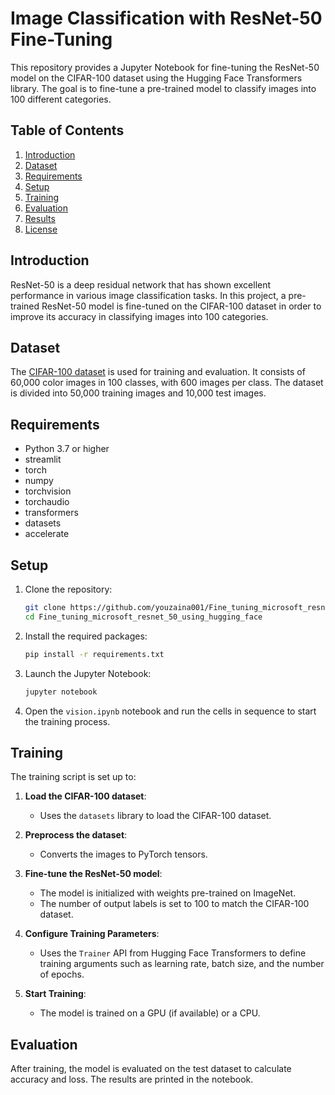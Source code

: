 # Image Classification with ResNet-50 Fine-Tuning

This repository provides a Jupyter Notebook for fine-tuning the ResNet-50 model on the CIFAR-100 dataset using the Hugging Face Transformers library. The goal is to fine-tune a pre-trained model to classify images into 100 different categories.

## Table of Contents

1. [Introduction](#introduction)
2. [Dataset](#dataset)
3. [Requirements](#requirements)
4. [Setup](#setup)
5. [Training](#training)
6. [Evaluation](#evaluation)
7. [Results](#results)
8. [License](#license)

## Introduction

ResNet-50 is a deep residual network that has shown excellent performance in various image classification tasks. In this project, a pre-trained ResNet-50 model is fine-tuned on the CIFAR-100 dataset in order to improve its accuracy in classifying images into 100 categories.

## Dataset

The [CIFAR-100 dataset](https://www.cs.toronto.edu/~kriz/cifar.html) is used for training and evaluation. It consists of 60,000 color images in 100 classes, with 600 images per class. The dataset is divided into 50,000 training images and 10,000 test images.

## Requirements

- Python 3.7 or higher
- streamlit
- torch
- numpy
- torchvision
- torchaudio
- transformers
- datasets
- accelerate

## Setup

1. Clone the repository:

    ```bash
    git clone https://github.com/youzaina001/Fine_tuning_microsoft_resnet_50_using_hugging_face.git
    cd Fine_tuning_microsoft_resnet_50_using_hugging_face
    ```

2. Install the required packages:

    ```bash
    pip install -r requirements.txt
    ```

3. Launch the Jupyter Notebook:

    ```bash
    jupyter notebook
    ```

4. Open the `vision.ipynb` notebook and run the cells in sequence to start the training process.

## Training

The training script is set up to:

1. **Load the CIFAR-100 dataset**:
    - Uses the `datasets` library to load the CIFAR-100 dataset.
   
2. **Preprocess the dataset**:
    - Converts the images to PyTorch tensors.

3. **Fine-tune the ResNet-50 model**:
    - The model is initialized with weights pre-trained on ImageNet.
    - The number of output labels is set to 100 to match the CIFAR-100 dataset.

4. **Configure Training Parameters**:
    - Uses the `Trainer` API from Hugging Face Transformers to define training arguments such as learning rate, batch size, and the number of epochs.

5. **Start Training**:
    - The model is trained on a GPU (if available) or a CPU.

## Evaluation

After training, the model is evaluated on the test dataset to calculate accuracy and loss. The results are printed in the notebook.


